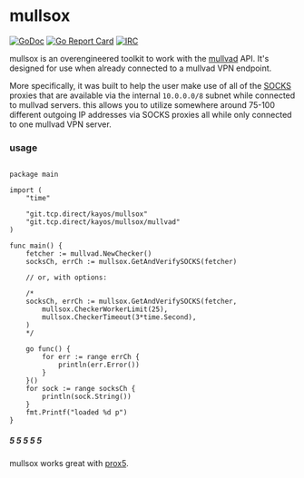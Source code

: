 # mullsox

[![GoDoc](https://godoc.org/git.tcp.direct/kayos/prox5?status.svg)](https://pkg.go.dev/git.tcp.direct/kayos/mullsox) [![Go Report Card](https://goreportcard.com/badge/github.com/yunginnanet/prox5)](https://goreportcard.com/report/github.com/yunginnanet/mullsox) [![IRC](https://img.shields.io/badge/ircd.chat-%23tcpdirect-blue.svg)](ircs://ircd.chat:6697/#tcpdirect)

mullsox is an overengineered toolkit to work with the [mullvad](https://mullvad.net/) API. It's designed for use when already connected to a mullvad VPN endpoint. 

More specifically, it was built to help the user make use of all of the [SOCKS](https://mullvad.net/en/help/socks5-proxy/) proxies that are available via the internal `10.0.0.0/8` subnet while connected to mullvad servers. this allows you to utilize somewhere around 75-100 different outgoing IP addresses via SOCKS proxies all while only connected to one mullvad VPN server.

###  usage

```golang

package main

import (
	"time"

	"git.tcp.direct/kayos/mullsox"
	"git.tcp.direct/kayos/mullsox/mullvad"
)

func main() {
	fetcher := mullvad.NewChecker()
	socksCh, errCh := mullsox.GetAndVerifySOCKS(fetcher) 
	
	// or, with options:
	
	/* 
	socksCh, errCh := mullsox.GetAndVerifySOCKS(fetcher,
	    mullsox.CheckerWorkerLimit(25), 
	    mullsox.CheckerTimeout(3*time.Second),
	)
	*/
	
	go func() {
		for err := range errCh {
			println(err.Error())
		}
	}()
	for sock := range socksCh {
		println(sock.String())
	}
	fmt.Printf("loaded %d p")
}
```


##### 5 5 5 5 5

mullsox works great with [prox5](https://git.tcp.direct/kayos/prox5).
